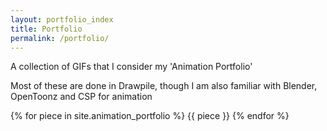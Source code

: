 ```yaml
---
layout: portfolio_index
title: Portfolio
permalink: /portfolio/
---
```

<p>A collection of GIFs that I consider my 'Animation Portfolio'</p>

<p>Most of these are done in Drawpile, though I am also familiar with Blender, OpenToonz and CSP for animation</p>

<div class="portfolio-wrapper">
  {% for piece in site.animation_portfolio %}
    {{ piece }}
  {% endfor %}
</div>